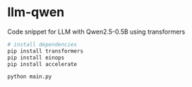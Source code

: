 # llm-qwen

Code snippet for LLM with Qwen2.5-0.5B using transformers

```bash
# install dependencies
pip install transformers
pip install einops
pip install accelerate
```

```bash
python main.py
```
